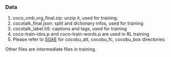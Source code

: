### Data

1. coco_cmb_vrg_final.zip:  unzip it, used for training. 
2. cocotalk_final.json:  split and dictionary infos, used for training
3. cocotalk_label.h5: captions and tags, used for training
4. coco-train-idxs.p and coco-train-words.p are used in RL training
5. Please refer to [SGAE](https://github.com/yangxuntu/SGAE) for cocobu_att, cocobu_fc, cocobu_box directories.



Other files are intermediate files in training.









